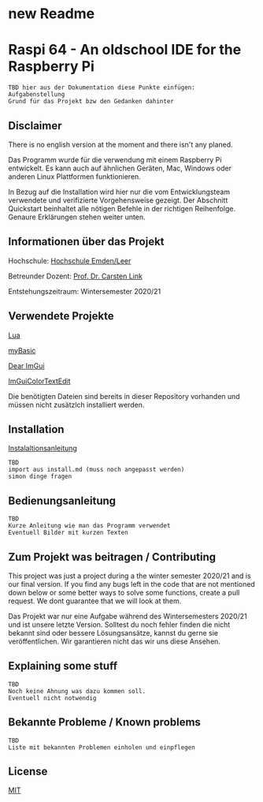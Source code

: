 # new Readme

# Raspi 64 - An oldschool IDE for the Raspberry Pi

```
TBD hier aus der Dokumentation diese Punkte einfügen:
Aufgabenstellung 
Grund für das Projekt bzw den Gedanken dahinter
```

## Disclaimer

There is no english version at the moment and there isn't any planed.

Das Programm wurde für die verwendung mit einem Raspberry Pi entwickelt. Es kann auch auf ähnlichen Geräten, Mac, Windows oder anderen Linux Plattformen funktionieren.

In Bezug auf die Installation wird hier nur die vom Entwicklungsteam verwendete und verifizierte Vorgehensweise gezeigt. Der Abschnitt Quickstart beinhaltet alle nötigen Befehle in der richtigen Reihenfolge. Genaure Erklärungen stehen weiter unten.

## Informationen über das Projekt

Hochschule: [Hochschule Emden/Leer](https://www.hs-emden-leer.de/)

Betreunder Dozent: [Prof. Dr. Carsten Link](http://www.technik-emden.de/~clink/)

Entstehungszeitraum: Wintersemester 2020/21

## Verwendete Projekte 

[Lua](https://www.lua.org/home.html)

[myBasic](https://github.com/paladin-t/my_basic)

[Dear ImGui](https://github.com/ocornut/imgui)

[ImGuiColorTextEdit](https://github.com/BalazsJako/ImGuiColorTextEdit)

Die benötigten Dateien sind bereits in dieser Repository vorhanden und müssen nicht zusätzlch installiert werden.

## Installation

[Instalaltionsanleitung](https://github.com/Raspi64/raspi64/blob/main/install.md)

```
TBD
import aus install.md (muss noch angepasst werden)
simon dinge fragen

```

## Bedienungsanleitung

```
TBD
Kurze Anleitung wie man das Programm verwendet
Eventuell Bilder mit kurzen Texten

```

## Zum Projekt was beitragen / Contributing

This project was just a project during a the winter semester 2020/21 and is our final version. If you find any bugs left in the code that are not mentioned down below or some better ways to solve some functions, create a pull request. We dont guarantee that we will look at them.

Das Projekt war nur eine Aufgabe während des Wintersemesters 2020/21 und ist unsere letzte Version. Solltest du noch fehler finden die nicht bekannt sind oder bessere Lösungsansätze, kannst du gerne sie veröffentlichen. Wir garantieren nicht das wir uns diese Ansehen.


## Explaining some stuff
```
TBD
Noch keine Ahnung was dazu kommen soll.
Eventuell nicht notwendig

```

## Bekannte Probleme / Known problems
```
TBD
Liste mit bekannten Problemen einholen und einpflegen
```

## License

[MIT](https://choosealicense.com/licenses/mit/)
